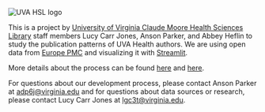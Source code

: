 
![UVA HSL logo](https://user-images.githubusercontent.com/61550284/121027476-fd048e00-c774-11eb-963c-320792136746.jpg)

This is a project by [University of Virginia Claude Moore Health Sciences Library](https://guides.hsl.virginia.edu/home) staff members Lucy Carr Jones, Anson Parker, and Abbey Heflin to study the publication patterns of UVA Health authors. We are using open data from [Europe PMC](https://europepmc.org/RestfulWebService) and visualizing it with [Streamlit](https://streamlit.io/sharing). 

More details about the process can be found [here](https://guides.hsl.virginia.edu/it-services-blog/zoombites/Open-publishing-and-citation-dashboard-with-EuropePMC-data-in-Python-and-) and [here](https://guides.hsl.virginia.edu/it-services-blog/zoombites/Exploratory-data-analysis-with-streamlit-sweetviz-and-pandas-profiling).

For questions about our development process, please contact Anson Parker at adp6j@virginia.edu and for questions about data sources or research, please contact Lucy Carr Jones at lgc3t@virginia.edu.
